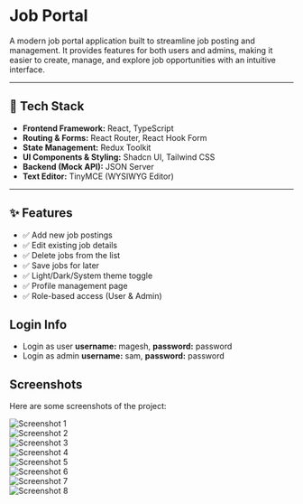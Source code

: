 # Job Portal

A modern job portal application built to streamline job posting and management. It provides features for both users and admins, making it easier to create, manage, and explore job opportunities with an intuitive interface.

---

## 🚀 Tech Stack

- **Frontend Framework:** React, TypeScript  
- **Routing & Forms:** React Router, React Hook Form  
- **State Management:** Redux Toolkit  
- **UI Components & Styling:** Shadcn UI, Tailwind CSS  
- **Backend (Mock API):** JSON Server  
- **Text Editor:** TinyMCE (WYSIWYG Editor)

---

## ✨ Features

- ✅ Add new job postings  
- ✅ Edit existing job details  
- ✅ Delete jobs from the list  
- ✅ Save jobs for later  
- ✅ Light/Dark/System theme toggle  
- ✅ Profile management page  
- ✅ Role-based access (User & Admin)  



## Login Info

- Login as user **username:** magesh, **password:** password
- Login as admin **username:** sam, **password:** password

## Screenshots

Here are some screenshots of the project:

![Screenshot 1](public/screenshots/1.png)
<br>
![Screenshot 2](public/screenshots/2.png)
<br>
![Screenshot 3](public/screenshots/3.png)
<br>
![Screenshot 4](public/screenshots/4.png)
<br>
![Screenshot 5](public/screenshots/5.png)
<br>
![Screenshot 6](public/screenshots/6.png)
<br>
![Screenshot 7](public/screenshots/7.png)
<br>
![Screenshot 8](public/screenshots/8.png)
